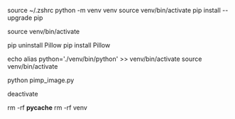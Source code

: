 source ~/.zshrc
python -m venv venv
source venv/bin/activate
pip install --upgrade pip

source venv/bin/activate

pip uninstall Pillow
pip install Pillow

echo alias python='./venv/bin/python' >> venv/bin/activate
source venv/bin/activate

python pimp_image.py

deactivate

rm -rf __pycache__
rm -rf venv

